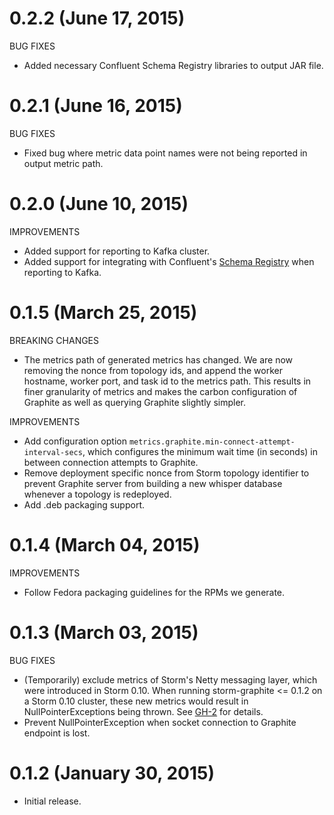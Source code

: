 # 0.2.2 (June 17, 2015)

BUG FIXES

* Added necessary Confluent Schema Registry libraries to output JAR file.

# 0.2.1 (June 16, 2015)

BUG FIXES

* Fixed bug where metric data point names were not being reported in output metric path.

# 0.2.0 (June 10, 2015)

IMPROVEMENTS

* Added support for reporting to Kafka cluster.
* Added support for integrating with Confluent's [Schema Registry](https://github.com/confluentinc/schema-registry) when reporting to Kafka.


# 0.1.5 (March 25, 2015)

BREAKING CHANGES

* The metrics path of generated metrics has changed.  We are now removing the nonce from topology ids, and append the
  worker hostname, worker port, and task id to the metrics path.  This results in finer granularity of metrics and
  makes the carbon configuration of Graphite as well as querying Graphite slightly simpler.

IMPROVEMENTS

* Add configuration option `metrics.graphite.min-connect-attempt-interval-secs`, which configures the minimum wait time
  (in seconds) in between connection attempts to Graphite.
* Remove deployment specific nonce from Storm topology identifier to prevent Graphite server from building a new whisper
  database whenever a topology is redeployed.
* Add .deb packaging support.


# 0.1.4 (March 04, 2015)

IMPROVEMENTS

* Follow Fedora packaging guidelines for the RPMs we generate.


# 0.1.3 (March 03, 2015)

BUG FIXES

* (Temporarily) exclude metrics of Storm's Netty messaging layer, which were introduced in Storm 0.10.
  When running storm-graphite <= 0.1.2 on a Storm 0.10 cluster, these new metrics would result in
  NullPointerExceptions being thrown.
  See [GH-2](https://github.com/verisign/storm-graphite/issues/2) for details.
* Prevent NullPointerException when socket connection to Graphite endpoint is lost.


# 0.1.2 (January 30, 2015)

* Initial release.
